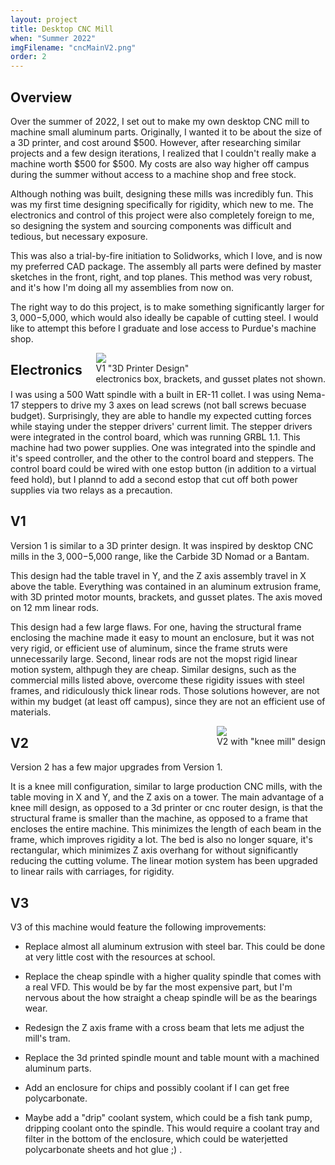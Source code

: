 ```yaml
---
layout: project
title: Desktop CNC Mill
when: "Summer 2022"
imgFilename: "cncMainV2.png"
order: 2
---
```


## Overview

Over the summer of 2022, I set out to make my own desktop CNC mill to machine small aluminum parts. Originally, I wanted it to be about the size of a 3D printer, and cost around $500. However, after researching similar projects and a few design iterations, I realized that I couldn't really make a machine worth $500 for $500. My costs are also way higher off campus during the summer without access to a machine shop and free stock.

Although nothing was built, designing these mills was incredibly fun. This was my first time designing specifically for rigidity, which new to me. The electronics and control of this project were also completely foreign to me, so designing the system and sourcing components was difficult and tedious, but necessary exposure. 

This was also a trial-by-fire initiation to Solidworks, which I love, and is now my preferred CAD package. The assembly all parts were defined by master sketches in the front, right, and top planes. This method was very robust, and it's how I'm doing all my assemblies from now on.

The right way to do this project, is to make something significantly larger for $3,000-$5,000, which would also ideally be capable of cutting steel. I would like to attempt this before I graduate and lose access to Purdue's machine shop. 

<div class="imgCptnBox" style="float:right">
<img src="{{ "assets/images/cncMain.png" | relative_url }}" class="articleImgMain">
<figcaption class="articleCaption">V1 "3D Printer Design"<br>electronics box, brackets, and gusset plates not shown.</figcaption>
</div>

## Electronics

I was using a 500 Watt spindle with a built in ER-11 collet. I was using Nema-17 steppers to drive my 3 axes on lead screws (not ball screws becuase budget). Surprisingly, they are able to handle my expected cutting forces while staying under the stepper drivers' current limit. The stepper drivers were integrated in the control board, which was running GRBL 1.1. This machine had two power supplies. One was integrated into the spindle and it's speed controller, and the other to the control board and steppers. The control board could be wired with one estop button (in addition to a virtual feed hold), but I plannd to add a second estop that cut off both power supplies via two relays as a precaution.

## V1

Version 1 is similar to a 3D printer design. It was inspired by desktop CNC mills in the $3,000-$5,000 range, like the Carbide 3D Nomad or a Bantam.

This design had the table travel in Y, and the Z axis assembly travel in X above the table. Everything was contained in an aluminum extrusion frame, with 3D printed motor mounts, brackets, and gusset plates. The axis moved on 12 mm linear rods.

This design had a few large flaws. For one, having the structural frame enclosing the machine made it easy to mount an enclosure, but it was not very rigid, or efficient use of aluminum, since the frame struts were unnecessarily large. Second, linear rods are not the mopst rigid linear motion system, althpugh they are cheap. Similar designs, such as the commercial mills listed above, overcome these rigidity issues with steel frames, and ridiculously thick linear rods. Those solutions however, are not within my budget (at least off campus), since they are not an efficient use of materials.

<div class="imgCptnBox" style="float:right">
<img src="{{ "assets/images/cncMainV2.png" | relative_url }}" class="articleImgMain">
<figcaption class="articleCaption">V2 with "knee mill" design</figcaption>
</div>

## V2

Version 2 has a few major upgrades from Version 1. 

It is a knee mill configuration, similar to large production CNC mills, with the table moving in X and Y, and the Z axis on a tower. The main advantage of a knee mill design, as opposed to a 3d printer or cnc router design, is that the structural frame is smaller than the machine, as opposed to a frame that encloses the entire machine. This minimizes the length of each beam in the frame, which improves rigidity a lot. The bed is also no longer square, it's rectangular, which minimizes Z axis overhang for without significantly reducing the cutting volume. The linear motion system has been upgraded to linear rails with carriages, for rigidity.

## V3

V3 of this machine would feature the following improvements:

- Replace almost all aluminum extrusion with steel bar. This could be done at very little cost with the resources at school.

- Replace the cheap spindle with a higher quality spindle that comes with a real VFD. This would be by far the most expensive part, but I'm nervous about the how straight a cheap spindle will be as the bearings wear.

- Redesign the Z axis frame with a cross beam that lets me adjust the mill's tram.

- Replace the 3d printed spindle mount and table mount with a machined aluminum parts.

- Add an enclosure for chips and possibly coolant if I can get free polycarbonate.

- Maybe add a "drip" coolant system, which could be a fish tank pump, dripping coolant onto the spindle. This would require a coolant tray and filter in the bottom of the enclosure, which could be waterjetted polycarbonate sheets and hot glue ;) .